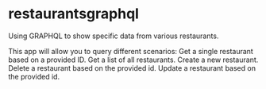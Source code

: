 # restaurantsgraphql

Using GRAPHQL to show specific data from various restaurants.

This app will allow you to query different scenarios:
Get a single restaurant based on a provided ID. 
Get a list of all restaurants. 
Create a new restaurant. 
Delete a restaurant based on the provided id.
Update a restaurant based on the provided id.
